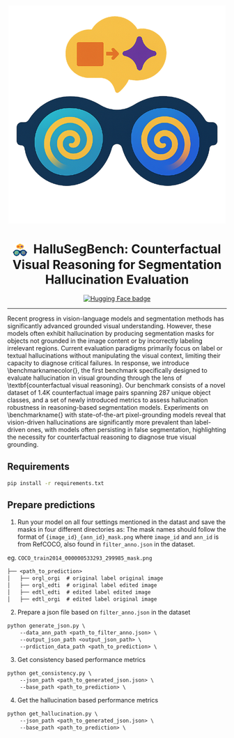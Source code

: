 <p align="center">
  <img width="500" src="assets/fig/logo.png" alt="mTSBench Logo"/>
</p>

<h1 align="center">
  <img src="assets/fig/logo_w.png" alt="mTSBench Icon" width="32" style="vertical-align: middle; margin-right: 8px;">
  <b>HalluSegBench: Counterfactual Visual Reasoning for Segmentation Hallucination Evaluation</b>
</h1>


<p align="center">
  <a href="https://huggingface.co/datasets/PLAN-Lab/Hallu">
    <img src="https://img.shields.io/badge/HuggingFace-HalluSegBench-blue?logo=huggingface" alt="Hugging Face badge">
  </a>
</p>

---

Recent progress in vision-language models and segmentation methods has significantly advanced grounded visual understanding. However, these models often exhibit hallucination by producing segmentation masks for objects not grounded in the image content or by incorrectly labeling irrelevant regions. Current evaluation paradigms primarily focus on label or textual hallucinations without manipulating the visual context, limiting their capacity to diagnose critical failures. In response, we introduce \benchmarknamecolor{}, the first benchmark specifically designed to evaluate hallucination in visual grounding through the lens of \textbf{counterfactual visual reasoning}.
Our benchmark consists of a novel dataset of $1.4$K counterfactual image pairs spanning $287$ unique object classes, and a set of newly introduced metrics to assess hallucination robustness in reasoning-based segmentation models. Experiments on \benchmarkname{} with state-of-the-art pixel-grounding models reveal that vision-driven hallucinations are significantly more prevalent than label-driven ones, with models often persisting in false segmentation, highlighting the necessity for counterfactual reasoning to diagnose true visual grounding. 


## Requirements
```bash
pip install -r requirements.txt
```

## Prepare predictions
1. Run your model on all four settings mentioned in the datast and save the masks in four different directories as:
The mask names should follow the format of `{image_id}_{ann_id}_mask.png` where `image_id` and `ann_id` is from RefCOCO, also found in `filter_anno.json` in the dataset. 

eg. `COCO_train2014_000000533293_299985_mask.png`

```
├── <path_to_prediction>
│   ├── orgl_orgi  # original label original image
│   ├── orgl_edti  # original label edited image
│   ├── edtl_edti  # edited label edited image
│   ├── edtl_orgi  # edited label original image
```

2. Prepare a json file based on `filter_anno.json` in the dataset
```
python generate_json.py \
    --data_ann_path <path_to_filter_anno.json> \
    --output_json_path <output_json_path> \
    --prdiction_data_path <path_to_prediction> \
```

3. Get consistency based performance metrics
```
python get_consistency.py \
    --json_path <path_to_generated_json.json> \
    --base_path <path_to_prediction> \
```

4. Get the hallucination based performance metrics
```
python get_hallucination.py \
    --json_path <path_to_generated_json.json> \
    --base_path <path_to_prediction> \
```
